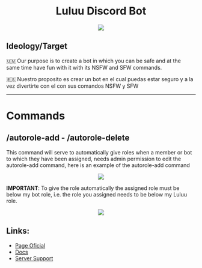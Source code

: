<h1 align="center"> Luluu Discord Bot</h1>
<p align="center"><img src="https://i.imgur.com/z2Ph8el.jpg"/></p> 


## Ideology/Target

🇺🇲 Our purpose is to create a bot in which you can be safe and at the same time have fun with it with its NSFW and SFW commands.
 
🇪🇸 Nuestro proposito es crear un bot en el cual puedas estar seguro y a la vez divertirte con el con sus comandos NSFW y SFW


---
# Commands
## /autorole-add - /autorole-delete
This command will serve to automatically give roles when a member or bot to which they have been assigned, needs admin permission to edit the autorole-add command, here is an example of the autorole-add command

<p align="center"><img src="https://i.imgur.com/seANxn0.png"/></p> 

**IMPORTANT**: To give the role automatically the assigned role must be below my bot role, i.e. the role you assigned needs to be below my Luluu role.



<p align="center"><img src="https://media.tenor.com/44zktmfnbnIAAAAi/divider.gif"/></p> 


## Links:

- [Page Oficial](http://luluu.likesyou.org/)
- [Docs](http://docsluluu.likesyou.org/)
- [Server Support](https://discord.gg/gThRVNbuvB)
